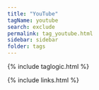 ```yaml
---
title: "YouTube"
tagName: youtube
search: exclude
permalink: tag_youtube.html
sidebar: sidebar
folder: tags
---
```


{% include taglogic.html %}

{% include links.html %}

